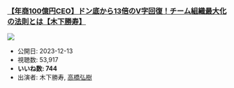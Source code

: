 ### [【年商100億円CEO】ドン底から13倍のV字回復！チーム組織最大化の法則とは【木下勝寿】](https://www.youtube.com/watch?v=wLraKCoPkpc)
[![](https://img.youtube.com/vi/wLraKCoPkpc/sddefault.jpg)](https://www.youtube.com/watch?v=wLraKCoPkpc)
-   公開日: 2023-12-13
-   視聴数: 53,917
-   **いいね数: 744**
-   出演者: 木下勝寿, [高橋弘樹](/rehacq_fan/people/高橋弘樹 "wikilink")
